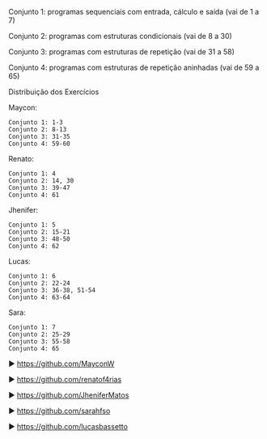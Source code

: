Conjunto 1: programas sequenciais com entrada, cálculo e saída (vai de 1 a 7)

Conjunto 2: programas com estruturas condicionais (vai de 8 a 30)

Conjunto 3: programas com estruturas de repetição (vai de 31 a 58)

Conjunto 4: programas com estruturas de repetição aninhadas (vai de 59 a 65)

Distribuição dos Exercícios



Maycon: 

    Conjunto 1: 1-3
    Conjunto 2: 8-13
    Conjunto 3: 31-35 
    Conjunto 4: 59-60


Renato:

    Conjunto 1: 4
    Conjunto 2: 14, 30
    Conjunto 3: 39-47
    Conjunto 4: 61


Jhenifer:

    Conjunto 1: 5
    Conjunto 2: 15-21 
    Conjunto 3: 48-50 
    Conjunto 4: 62


Lucas:

    Conjunto 1: 6 
    Conjunto 2: 22-24
    Conjunto 3: 36-38, 51-54 
    Conjunto 4: 63-64


Sara:

    Conjunto 1: 7
    Conjunto 2: 25-29
    Conjunto 3: 55-58 
    Conjunto 4: 65

► https://github.com/MayconW

► https://github.com/renatof4rias

► https://github.com/JheniferMatos

► https://github.com/sarahfso

► https://github.com/lucasbassetto


